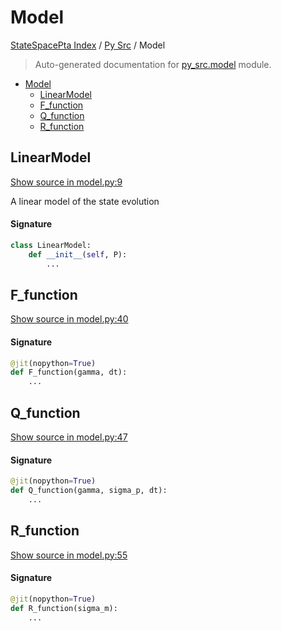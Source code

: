 # Model

[StateSpacePta Index](../README.md#statespacepta-index) /
[Py Src](./index.md#py-src) /
Model

> Auto-generated documentation for [py_src.model](https://github.com/tomkimpson/StateSpacePTA.jl/blob/pulsar_terms/py_src/model.py) module.

- [Model](#model)
  - [LinearModel](#linearmodel)
  - [F_function](#f_function)
  - [Q_function](#q_function)
  - [R_function](#r_function)

## LinearModel

[Show source in model.py:9](https://github.com/tomkimpson/StateSpacePTA.jl/blob/pulsar_terms/py_src/model.py#L9)

A linear model of the state evolution

#### Signature

```python
class LinearModel:
    def __init__(self, P):
        ...
```



## F_function

[Show source in model.py:40](https://github.com/tomkimpson/StateSpacePTA.jl/blob/pulsar_terms/py_src/model.py#L40)

#### Signature

```python
@jit(nopython=True)
def F_function(gamma, dt):
    ...
```



## Q_function

[Show source in model.py:47](https://github.com/tomkimpson/StateSpacePTA.jl/blob/pulsar_terms/py_src/model.py#L47)

#### Signature

```python
@jit(nopython=True)
def Q_function(gamma, sigma_p, dt):
    ...
```



## R_function

[Show source in model.py:55](https://github.com/tomkimpson/StateSpacePTA.jl/blob/pulsar_terms/py_src/model.py#L55)

#### Signature

```python
@jit(nopython=True)
def R_function(sigma_m):
    ...
```